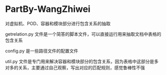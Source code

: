 # PartBy-WangZhiwei
对虚拟机、POD、容器和模块部分进行包含关系的抽取

getrelation.py 文件是一个简答的脚本文件，可以直接运行用来抽取文档中表格的包含关系

config.py 是一些路径文件的配置文件

util.py 文件是专门用来解决容器和模块部分的包含关系，因为表格中这部分是多对多的关系，主要通过自己观察，写出对应的匹配规则，感觉鲁棒性不强
